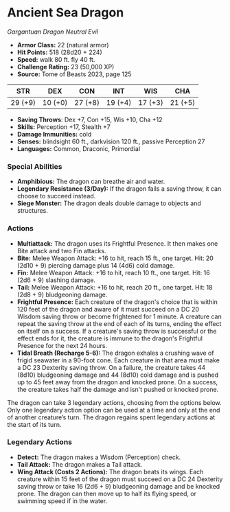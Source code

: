 # Ancient Sea Dragon

*Gargantuan* *Dragon* *Neutral Evil*

- **Armor Class:** 22 (natural armor)
- **Hit Points:** 518 (28d20 + 224)
- **Speed:** walk 80 ft. fly 40 ft.
- **Challenge Rating:** 23 (50,000 XP)
- **Source:** Tome of Beasts 2023, page 125

| STR | DEX | CON | INT | WIS | CHA |
| --- | --- | --- | --- | --- | --- |
| 29 (+9) | 10 (+0) | 27 (+8) | 19 (+4) | 17 (+3) | 21 (+5) |

- **Saving Throws**: Dex +7, Con +15, Wis +10, Cha +12
- **Skills:** Perception +17, Stealth +7
- **Damage Immunities:** cold
- **Senses:** blindsight 60 ft., darkvision 120 ft., passive Perception 27
- **Languages:** Common, Draconic, Primordial

### Special Abilities

- **Amphibious:** The dragon can breathe air and water.
- **Legendary Resistance (3/Day):** If the dragon fails a saving throw, it can choose to succeed instead.
- **Siege Monster:** The dragon deals double damage to objects and structures.

### Actions

- **Multiattack:** The dragon uses its Frightful Presence. It then makes one Bite attack and two Fin attacks.
- **Bite:** Melee Weapon Attack: +16 to hit, reach 15 ft., one target. Hit: 20 (2d10 + 9) piercing damage plus 14 (4d6) cold damage.
- **Fin:** Melee Weapon Attack: +16 to hit, reach 10 ft., one target. Hit: 16 (2d6 + 9) slashing damage.
- **Tail:** Melee Weapon Attack: +16 to hit, reach 20 ft., one target. Hit: 18 (2d8 + 9) bludgeoning damage.
- **Frightful Presence:** Each creature of the dragon's choice that is within 120 feet of the dragon and aware of it must succeed on a DC 20 Wisdom saving throw or become frightened for 1 minute. A creature can repeat the saving throw at the end of each of its turns, ending the effect on itself on a success. If a creature's saving throw is successful or the effect ends for it, the creature is immune to the dragon's Frightful Presence for the next 24 hours.
- **Tidal Breath (Recharge 5-6):** The dragon exhales a crushing wave of frigid seawater in a 90-foot cone. Each creature in that area must make a DC 23 Dexterity saving throw. On a failure, the creature takes 44 (8d10) bludgeoning damage and 44 (8d10) cold damage and is pushed up to 45 feet away from the dragon and knocked prone. On a success, the creature takes half the damage and isn't pushed or knocked prone.

The dragon can take 3 legendary actions, choosing from the options below. Only one legendary action option can be used at a time and only at the end of another creature’s turn. The dragon regains spent legendary actions at the start of its turn.

### Legendary Actions

- **Detect:** The dragon makes a Wisdom (Perception) check.
- **Tail Attack:** The dragon makes a Tail attack.
- **Wing Attack (Costs 2 Actions):** The dragon beats its wings. Each creature within 15 feet of the dragon must succeed on a DC 24 Dexterity saving throw or take 16 (2d6 + 9) bludgeoning damage and be knocked prone. The dragon can then move up to half its flying speed, or swimming speed if in the water.
